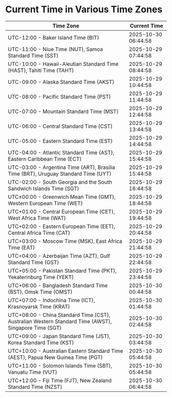 # Current Time in Various Time Zones

| Time Zone | Current Time |
|-----------|--------------|
| UTC-12:00 - Baker Island Time (BIT) | 2025-10-30 06:44:58 |
| UTC-11:00 - Niue Time (NUT), Samoa Standard Time (SST) | 2025-10-29 07:44:58 |
| UTC-10:00 - Hawaii-Aleutian Standard Time (HAST), Tahiti Time (TAHT) | 2025-10-29 08:44:58 |
| UTC-09:00 - Alaska Standard Time (AKST) | 2025-10-29 10:44:58 |
| UTC-08:00 - Pacific Standard Time (PST) | 2025-10-29 11:44:58 |
| UTC-07:00 - Mountain Standard Time (MST) | 2025-10-29 12:44:58 |
| UTC-06:00 - Central Standard Time (CST) | 2025-10-29 13:44:58 |
| UTC-05:00 - Eastern Standard Time (EST) | 2025-10-29 14:44:58 |
| UTC-04:00 - Atlantic Standard Time (AST), Eastern Caribbean Time (ECT) | 2025-10-29 15:44:58 |
| UTC-03:00 - Argentina Time (ART), Brasília Time (BRT), Uruguay Standard Time (UYT) | 2025-10-29 15:44:58 |
| UTC-02:00 - South Georgia and the South Sandwich Islands Time (SGT) | 2025-10-29 16:44:58 |
| UTC±00:00 - Greenwich Mean Time (GMT), Western European Time (WET) | 2025-10-29 18:44:58 |
| UTC+01:00 - Central European Time (CET), West Africa Time (WAT) | 2025-10-29 19:44:58 |
| UTC+02:00 - Eastern European Time (EET), Central Africa Time (CAT) | 2025-10-29 20:44:58 |
| UTC+03:00 - Moscow Time (MSK), East Africa Time (EAT) | 2025-10-29 21:44:58 |
| UTC+04:00 - Azerbaijan Time (AZT), Gulf Standard Time (GST) | 2025-10-29 22:44:58 |
| UTC+05:00 - Pakistan Standard Time (PKT), Yekaterinburg Time (YEKT) | 2025-10-29 23:44:58 |
| UTC+06:00 - Bangladesh Standard Time (BST), Omsk Time (OMST) | 2025-10-30 00:44:58 |
| UTC+07:00 - Indochina Time (ICT), Krasnoyarsk Time (KRAT) | 2025-10-30 01:44:58 |
| UTC+08:00 - China Standard Time (CST), Australian Western Standard Time (AWST), Singapore Time (SGT) | 2025-10-30 02:44:58 |
| UTC+09:00 - Japan Standard Time (JST), Korea Standard Time (KST) | 2025-10-30 03:44:58 |
| UTC+10:00 - Australian Eastern Standard Time (AEST), Papua New Guinea Time (PGT) | 2025-10-30 05:44:58 |
| UTC+11:00 - Solomon Islands Time (SBT), Vanuatu Time (VUT) | 2025-10-30 05:44:58 |
| UTC+12:00 - Fiji Time (FJT), New Zealand Standard Time (NZST) | 2025-10-30 06:44:58 |
